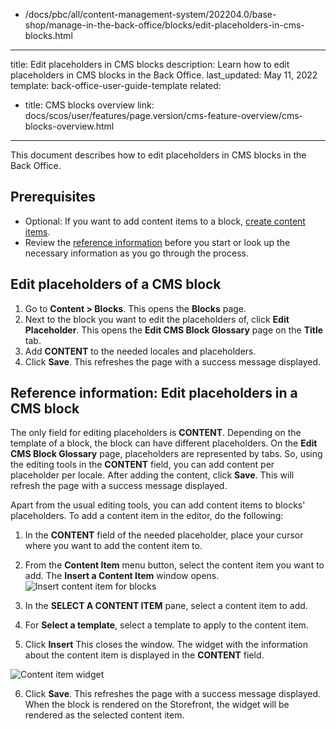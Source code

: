   - /docs/pbc/all/content-management-system/202204.0/base-shop/manage-in-the-back-office/blocks/edit-placeholders-in-cms-blocks.html
---
title: Edit placeholders in CMS blocks
description: Learn how to edit placeholders in CMS blocks in the Back Office.
last_updated: May 11, 2022
template: back-office-user-guide-template
related:
  - title: CMS blocks overview
    link: docs/scos/user/features/page.version/cms-feature-overview/cms-blocks-overview.html
---

This document describes how to edit placeholders in CMS blocks in the Back Office.

## Prerequisites

* Optional: If you want to add content items to a block, [create content items](/docs/pbc/all/content-management-system/{{page.version}}/base-shop/manage-in-the-back-office/content-items/create-banner-content-items.html).
* Review the [reference information](#reference-information-edit-placeholders-in-a-cms-block) before you start or look up the necessary information as you go through the process.


## Edit placeholders of a CMS block

1. Go to **Content&nbsp;<span aria-label="and then">></span> Blocks**.
    This opens the **Blocks** page.
2. Next to the block you want to edit the placeholders of, click **Edit Placeholder**.
    This opens the **Edit CMS Block Glossary** page on the **Title** tab.
3. Add **CONTENT** to the needed locales and placeholders.  
4. Click **Save**.
    This refreshes the page with a success message displayed.

## Reference information: Edit placeholders in a CMS block

The only field for editing placeholders is **CONTENT**. Depending on the template of a block, the block can have different placeholders. On the **Edit CMS Block Glossary** page, placeholders are represented by tabs. So, using the editing tools in the **CONTENT** field, you can add content per placeholder per locale. After adding the content, click **Save**. This will refresh the page with a success message displayed.

Apart from the usual editing tools, you can add content items to blocks' placeholders. To add a content item in the editor, do the following:

1. In the **CONTENT** field of the needed placeholder, place your cursor where you want to add the content item to.

2. From the **Content Item** menu button, select the content item you want to add.
    The **Insert a Content Item** window opens.
![Insert content item for blocks](https://spryker.s3.eu-central-1.amazonaws.com/docs/User+Guides/Back+Office+User+Guides/Content+Management+System/Content+Item+Widgets/Adding+Content+Item+Widgets+to+Pages+and+Blocks/insert-content-item-widget-block.png)

3. In the **SELECT A CONTENT ITEM** pane, select a content item to add.
4. For **Select a template**, select a template to apply to the content item.
5. Click **Insert**
    This closes the window. The widget with the information about the content item is displayed in the **CONTENT** field.

![Content item widget](https://spryker.s3.eu-central-1.amazonaws.com/docs/User+Guides/Back+Office+User+Guides/Content+Management+System/Content+Item+Widgets/Adding+Content+Item+Widgets+to+Pages+and+Blocks/example-block.png)

6. Click **Save**.
    This refreshes the page with a success message displayed. When the block is rendered on the Storefront, the widget will be rendered as the selected content item.
